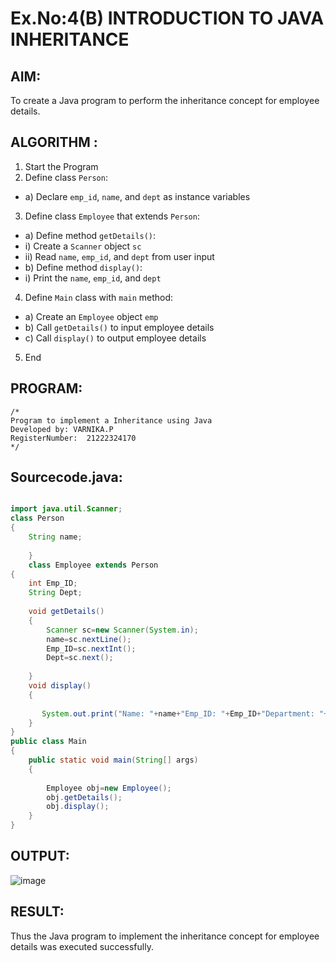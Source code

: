 # Ex.No:4(B) INTRODUCTION TO JAVA INHERITANCE

## AIM:
To create  a Java program to perform the inheritance concept for employee details.

## ALGORITHM :
1.	Start the Program
2.	Define class `Person`:
-	a) Declare `emp_id`, `name`, and `dept` as instance variables
3.	Define class `Employee` that extends `Person`:
-	a) Define method `getDetails()`:
-	i) Create a `Scanner` object `sc`
-	ii) Read `name`, `emp_id`, and `dept` from user input
-	b) Define method `display()`:
-	i) Print the `name`, `emp_id`, and `dept`
4.	Define `Main` class with `main` method:
-	a) Create an `Employee` object `emp`
-	b) Call `getDetails()` to input employee details
-	c) Call `display()` to output employee details
5.	End








## PROGRAM:
 ```
/*
Program to implement a Inheritance using Java
Developed by: VARNIKA.P
RegisterNumber:  21222324170
*/
```

## Sourcecode.java:

```java

import java.util.Scanner;
class Person
{
    String name;
    
    }
    class Employee extends Person
{
    int Emp_ID;
    String Dept;
   
    void getDetails()
    {
        Scanner sc=new Scanner(System.in);
        name=sc.nextLine();
        Emp_ID=sc.nextInt();
        Dept=sc.next();
       
    }
    void display()
    {
      
       System.out.print("Name: "+name+"Emp_ID: "+Emp_ID+"Department: "+Dept);
    }
}
public class Main
{
    public static void main(String[] args)
    {
        
        Employee obj=new Employee();
        obj.getDetails();
        obj.display();
    }
}


```


## OUTPUT:

![image](https://github.com/Varnikaparthiban/19AI307_JAVA/tree/93df47a4fc307de17937f157561b1e6a4473842c/Module-04/DAY-2)

## RESULT:
Thus the Java program to implement the inheritance concept for employee details was  executed successfully.

